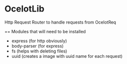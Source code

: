 # OcelotLib
Http Request Router to handle requests from OcelotReq

== Modules that will need to be installed
- express (for http obviously)
- body-parser (for express)
- fs (helps with deleting files)
- uuid (creates a image with uuid name for each request)
